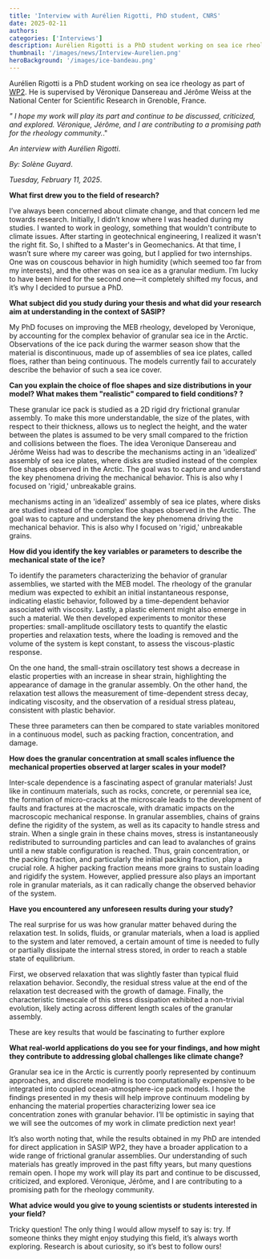 ```yaml
---
title: 'Interview with Aurélien Rigotti, PhD student, CNRS'
date: 2025-02-11
authors:
categories: ['Interviews']
description: Aurélien Rigotti is a PhD student working on sea ice rheology as part of WP2.  
thumbnail: '/images/news/Interview-Aurelien.png'
heroBackground: '/images/ice-bandeau.png'
---
```


Aurélien Rigotti is a PhD student working on sea ice rheology as part of [WP2]([https://sasip-climate.github.io/research/work-package-two/]). He is supervised by Véronique Dansereau and Jérôme Weiss at the National Center for Scientific Research in Grenoble, France.


_" I hope my work will play its part and continue to be discussed, criticized, and explored. Véronique, Jérôme, and I are contributing to a promising path for the rheology community._."

_An interview with Aurélien Rigotti_.

_By: Solène Guyard_.

_Tuesday, February 11, 2025_.

**What first drew you to the field of research?**

I’ve always been concerned about climate change, and that concern led me towards research. Initially, I didn’t know where I was headed during my studies. I wanted to work in geology, something that wouldn't contribute to climate issues. After starting in geotechnical engineering, I realized it wasn't the right fit. So, I shifted to a Master's in Geomechanics. At that time, I wasn’t sure where my career was going, but I applied for two internships. One was on couscous behavior in high humidity (which seemed too far from my interests), and the other was on sea ice as a granular medium. I’m lucky to have been hired for the second one—it completely shifted my focus, and it’s why I decided to pursue a PhD.


**What subject did you study during your thesis and what did your research aim at understanding in the context of SASIP?**

My PhD focuses on improving the MEB rheology, developed by Veronique, by accounting for the complex behavior of granular sea ice in the Arctic. Observations of the ice pack during the warmer season show that the material is discontinuous, made up of assemblies of sea ice plates, called floes, rather than being continuous. The models currently fail to accurately describe the behavior of such a sea ice cover.


**Can you explain the choice of floe shapes and size distributions in your model? What makes them "realistic" compared to field conditions?
?**

These granular ice pack is studied as a 2D rigid dry frictional granular assembly. To make this more understandable, the size of the plates, with respect to their thickness, allows us to neglect the height, and the water between the plates is assumed to be very small compared to the friction and collisions between the floes. The idea Veronique Dansereau and Jérôme Weiss had was to describe the mechanisms acting in an 'idealized' assembly of sea ice plates, where disks are studied instead of the complex floe shapes observed in the Arctic. The goal was to capture and understand the key phenomena driving the mechanical behavior. This is also why I focused on 'rigid,' unbreakable grains.

mechanisms acting in an 'idealized' assembly of sea ice plates, where disks are studied instead of the complex floe shapes observed in the Arctic. The goal was to capture and understand the key phenomena driving the mechanical behavior. This is also why I focused on 'rigid,' unbreakable grains. 


**How did you identify the key variables or parameters to describe the mechanical state of the ice?**

To identify the parameters characterizing the behavior of granular assemblies, we started with the MEB model. The rheology of the granular medium was expected to exhibit an initial instantaneous response, indicating elastic behavior, followed by a time-dependent behavior associated with viscosity. Lastly, a plastic element might also emerge in such a material. We then developed experiments to monitor these properties: small-amplitude oscillatory tests to quantify the elastic properties and relaxation tests, where the loading is removed and the volume of the system is kept constant, to assess the viscous-plastic response.

On the one hand, the small-strain oscillatory test shows a decrease in elastic properties with an increase in shear strain, highlighting the appearance of damage in the granular assembly. On the other hand, the relaxation test allows the measurement of time-dependent stress decay, indicating viscosity, and the observation of a residual stress plateau, consistent with plastic behavior.

These three parameters can then be compared to state variables monitored in a continuous model, such as packing fraction, concentration, and damage. 


**How does the granular concentration at small scales influence the mechanical properties observed at larger scales in your model?**

Inter-scale dependence is a fascinating aspect of granular materials! Just like in continuum materials, such as rocks, concrete, or perennial sea ice, the formation of micro-cracks at the microscale leads to the development of faults and fractures at the macroscale, with dramatic impacts on the macroscopic mechanical response. 
In granular assemblies, chains of grains define the rigidity of the system, as well as its capacity to handle stress and strain. When a single grain in these chains moves, stress is instantaneously redistributed to surrounding particles and can lead to avalanches of grains until a new stable configuration is reached. Thus, grain concentration, or the packing fraction, and particularly the initial packing fraction, play a crucial role. A higher packing fraction means more grains to sustain loading and rigidify the system. However, applied pressure also plays an important role in granular materials, as it can radically change the observed behavior of the system.


**Have you encountered any unforeseen results during your study?**

The real surprise for us was how granular matter behaved during the relaxation test. In solids, fluids, or granular materials, when a load is applied to the system and later removed, a certain amount of time is needed to fully or partially dissipate the internal stress stored, in order to reach a stable state of equilibrium.

First, we observed relaxation that was slightly faster than typical fluid relaxation behavior. Secondly, the residual stress value at the end of the relaxation test decreased with the growth of damage. Finally, the characteristic timescale of this stress dissipation exhibited a non-trivial evolution, likely acting across different length scales of the granular assembly.

These are key results that would be fascinating to further explore

**What real-world applications do you see for your findings, and how might they contribute to addressing global challenges like climate change?**

Granular sea ice in the Arctic is currently poorly represented by continuum approaches, and discrete modeling is too computationally expensive to be integrated into coupled ocean-atmosphere-ice pack models. I hope the findings presented in my thesis will help improve continuum modeling by enhancing the material properties characterizing lower sea ice concentration zones with granular behavior. I’ll be optimistic in saying that we will see the outcomes of my work in climate prediction next year!

It’s also worth noting that, while the results obtained in my PhD are intended for direct application in SASIP WP2, they have a broader application to a wide range of frictional granular assemblies. Our understanding of such materials has greatly improved in the past fifty years, but many questions remain open. I hope my work will play its part and continue to be discussed, criticized, and explored. Véronique, Jérôme, and I are contributing to a promising path for the rheology community.


**What advice would you give to young scientists or students interested in your field?**

Tricky question! The only thing I would allow myself to say is: try. If someone thinks they might enjoy studying this field, it’s always worth exploring. Research is about curiosity, so it’s best to follow ours!
